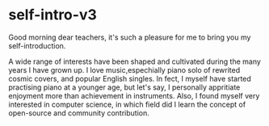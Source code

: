 # self-intro-v3

Good morning dear teachers, it's such a pleasure for me to bring you my self-introduction.

A wide range of interests have been shaped and cultivated during the many years I have grown up. I love music,espechially piano solo of rewrited cosmic covers, and popular English singles. In fect, I myself have started practising piano at a younger age, but let's say, I personally appritiate enjoyment more than achievement in instruments. Also, I found myself very interested in computer science, in which field did I learn the concept of open-source and community contribution.
